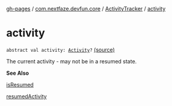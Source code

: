 [gh-pages](../../index.md) / [com.nextfaze.devfun.core](../index.md) / [ActivityTracker](index.md) / [activity](./activity.md)

# activity

`abstract val activity: `[`Activity`](https://developer.android.com/reference/android/app/Activity.html)`?` [(source)](https://github.com/NextFaze/dev-fun/tree/master/devfun/src/main/java/com/nextfaze/devfun/core/ActivityTracking.kt#L34)

The current activity - may not be in a resumed state.

**See Also**

[isResumed](is-resumed.md)

[resumedActivity](../resumed-activity.md)

